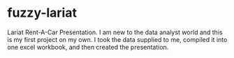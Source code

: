 # fuzzy-lariat
Lariat Rent-A-Car Presentation.
I am new to the data analyst world and this is my first project on my own. I took the data supplied to me, compiled it into one excel workbook, and then created the presentation.
